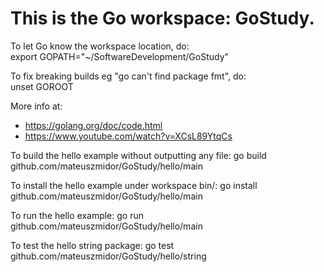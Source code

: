 # This is the Go workspace: GoStudy. 

To let Go know the workspace location, do:  
    export GOPATH="~/SoftwareDevelopment/GoStudy"  

To fix breaking builds eg "go can't find package fmt", do:  
    unset GOROOT  

More info at:  
+ https://golang.org/doc/code.html  
+ https://www.youtube.com/watch?v=XCsL89YtqCs  

To build the hello example without outputting any file: 
    go build github.com/mateuszmidor/GoStudy/hello/main 
 
To install the hello example under workspace bin/: 
    go install github.com/mateuszmidor/GoStudy/hello/main 

To run the hello example:
    go run github.com/mateuszmidor/GoStudy/hello/main 

To test the hello string package: 
    go test github.com/mateuszmidor/GoStudy/hello/string 